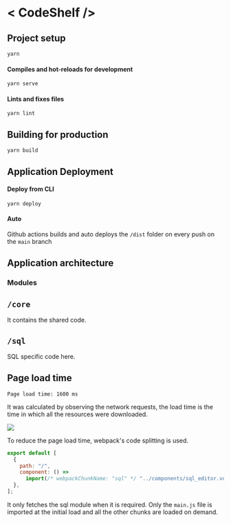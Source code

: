 # < CodeShelf />

## Project setup
```
yarn
```

#### Compiles and hot-reloads for development
```
yarn serve
```

#### Lints and fixes files
```
yarn lint
```

## Building for production
```
yarn build
```

## Application Deployment

#### Deploy from CLI
```
yarn deploy
```

#### Auto

Github actions builds and auto deploys the `/dist` folder on every push on the `main` branch

## Application architecture

### Modules

## `/core`
It contains the shared code.

## `/sql`
SQL specific code here.

## Page load time

```Page load time: 1600 ms```

It was calculated by observing the network requests, the load time is the time in which all the resources were downloaded.

![](https://raw.githubusercontent.com/singh-ravi-siso/code-shelf/main/public/network-requests.png)


To reduce the page load time, webpack's code splitting is used.

```javascript
export default [
  {
    path: "/",
    component: () =>
      import(/* webpackChunkName: "sql" */ "../components/sql_editor.vue"),
  },
];
```
It only fetches the sql module when it is required. Only the `main.js` file is imported at the initial load and all the other chunks are loaded on demand.
